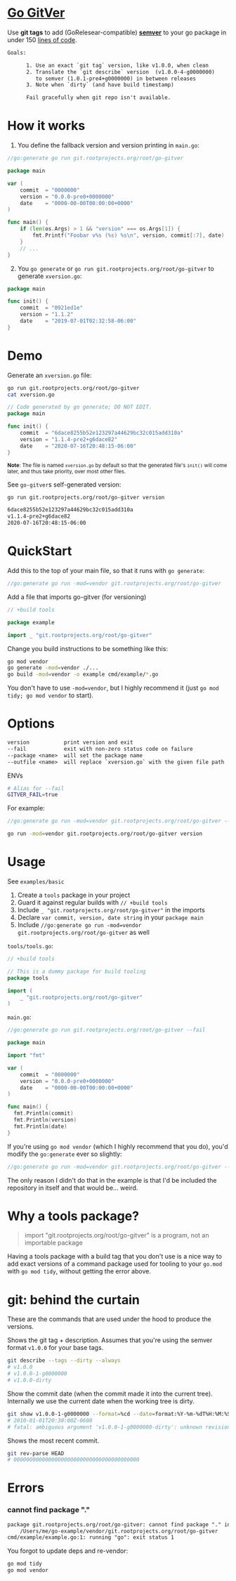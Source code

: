 # [Go GitVer](https://git.rootprojects.org/root/go-gitver)

Use **git tags** to add (GoRelesear-compatible) [**semver**](https://semver.org/)
to your go package in under 150
[lines of code](https://git.rootprojects.org/root/go-gitver/src/branch/master/gitver/gitver.go).

```txt
Goals:

      1. Use an exact `git tag` version, like v1.0.0, when clean
      2. Translate the `git describe` version  (v1.0.0-4-g0000000)
	     to semver (1.0.1-pre4+g0000000) in between releases
      3. Note when `dirty` (and have build timestamp)

      Fail gracefully when git repo isn't available.
```

# How it works

1. You define the fallback version and version printing in `main.go`:

```go
//go:generate go run git.rootprojects.org/root/go-gitver

package main

var (
	commit  = "0000000"
	version = "0.0.0-pre0+0000000"
	date    = "0000-00-00T00:00:00+0000"
)

func main() {
	if (len(os.Args) > 1 && "version" === os.Args[1]) {
		fmt.Printf("Foobar v%s (%s) %s\n", version, commit[:7], date)
	}
	// ...
}
```

2. You `go generate` or `go run git.rootprojects.org/root/go-gitver` to generate `xversion.go`:

```go
package main

func init() {
    commit  = "0921ed1e"
    version = "1.1.2"
    date    = "2019-07-01T02:32:58-06:00"
}
```

# Demo

Generate an `xversion.go` file:

```bash
go run git.rootprojects.org/root/go-gitver
cat xversion.go
```

```go
// Code generated by go generate; DO NOT EDIT.
package main

func init() {
	commit  = "6dace8255b52e123297a44629bc32c015add310a"
	version = "1.1.4-pre2+g6dace82"
	date    = "2020-07-16T20:48:15-06:00"
}
```

<small>**Note**: The file is named `xversion.go` by default so that the
generated file's `init()` will come later, and thus take priority, over
most other files.</small>

See `go-gitver`s self-generated version:

```bash
go run git.rootprojects.org/root/go-gitver version
```

```txt
6dace8255b52e123297a44629bc32c015add310a
v1.1.4-pre2+g6dace82
2020-07-16T20:48:15-06:00
```

# QuickStart

Add this to the top of your main file, so that it runs with `go generate`:

```go
//go:generate go run -mod=vendor git.rootprojects.org/root/go-gitver

```

Add a file that imports go-gitver (for versioning)

```go
// +build tools

package example

import _ "git.rootprojects.org/root/go-gitver"
```

Change you build instructions to be something like this:

```bash
go mod vendor
go generate -mod=vendor ./...
go build -mod=vendor -o example cmd/example/*.go
```

You don't have to use `-mod=vendor`, but I highly recommend it (just `go mod tidy; go mod vendor` to start).

# Options

```txt
version           print version and exit
--fail            exit with non-zero status code on failure
--package <name>  will set the package name
--outfile <name>  will replace `xversion.go` with the given file path
```

ENVs

```bash
# Alias for --fail
GITVER_FAIL=true
```

For example:

```go
//go:generate go run -mod=vendor git.rootprojects.org/root/go-gitver --fail

```

```bash
go run -mod=vendor git.rootprojects.org/root/go-gitver version
```

# Usage

See `examples/basic`

1. Create a `tools` package in your project
2. Guard it against regular builds with `// +build tools`
3. Include `_ "git.rootprojects.org/root/go-gitver"` in the imports
4. Declare `var commit, version, date string` in your `package main`
5. Include `//go:generate go run -mod=vendor git.rootprojects.org/root/go-gitver` as well

`tools/tools.go`:

```go
// +build tools

// This is a dummy package for build tooling
package tools

import (
	_ "git.rootprojects.org/root/go-gitver"
)
```

`main.go`:

```go
//go:generate go run git.rootprojects.org/root/go-gitver --fail

package main

import "fmt"

var (
	commit  = "0000000"
	version = "0.0.0-pre0+0000000"
	date    = "0000-00-00T00:00:00+0000"
)

func main() {
  fmt.Println(commit)
  fmt.Println(version)
  fmt.Println(date)
}
```

If you're using `go mod vendor` (which I highly recommend that you do),
you'd modify the `go:generate` ever so slightly:

```go
//go:generate go run -mod=vendor git.rootprojects.org/root/go-gitver --fail
```

The only reason I didn't do that in the example is that I'd be included
the repository in itself and that would be... weird.

# Why a tools package?

> import "git.rootprojects.org/root/go-gitver" is a program, not an importable package

Having a tools package with a build tag that you don't use is a nice way to add exact
versions of a command package used for tooling to your `go.mod` with `go mod tidy`,
without getting the error above.

# git: behind the curtain

These are the commands that are used under the hood to produce the versions.

Shows the git tag + description. Assumes that you're using the semver format `v1.0.0` for your base tags.

```bash
git describe --tags --dirty --always
# v1.0.0
# v1.0.0-1-g0000000
# v1.0.0-dirty
```

Show the commit date (when the commit made it into the current tree).
Internally we use the current date when the working tree is dirty.

```bash
git show v1.0.0-1-g0000000 --format=%cd --date=format:%Y-%m-%dT%H:%M:%SZ%z --no-patch
# 2010-01-01T20:30:00Z-0600
# fatal: ambiguous argument 'v1.0.0-1-g0000000-dirty': unknown revision or path not in the working tree.
```

Shows the most recent commit.

```bash
git rev-parse HEAD
# 0000000000000000000000000000000000000000
```

# Errors

### cannot find package "."

```txt
package git.rootprojects.org/root/go-gitver: cannot find package "." in:
	/Users/me/go-example/vendor/git.rootprojects.org/root/go-gitver
cmd/example/example.go:1: running "go": exit status 1
```

You forgot to update deps and re-vendor:

```bash
go mod tidy
go mod vendor
```

